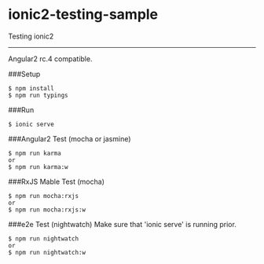# ionic2-testing-sample
Testing ionic2

---

Angular2 rc.4 compatible.

###Setup
```
$ npm install
$ npm run typings
```

###Run
```
$ ionic serve
```

###Angular2 Test (mocha or jasmine)
```
$ npm run karma
or
$ npm run karma:w
```

###RxJS Mable Test (mocha)
```
$ npm run mocha:rxjs
or
$ npm run mocha:rxjs:w
```

###e2e Test (nightwatch)
Make sure that 'ionic serve' is running prior.
```
$ npm run nightwatch
or
$ npm run nightwatch:w
```
